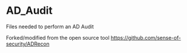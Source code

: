 # AD_Audit
Files needed to perform an AD Audit

Forked/modified from the open source tool https://github.com/sense-of-security/ADRecon
